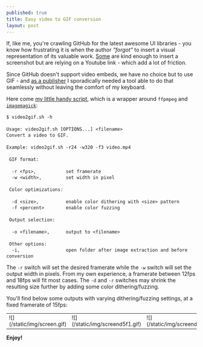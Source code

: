```yaml
---
published: true
title: Easy video to GIF conversion
layout: post
---
```

If, like me, you're crawling GitHub for the latest awesome UI libraries - you know how frustrating it is when the author _"forgot"_ to insert a visual representation of its valuable work. [Some](https://github.com/evelyne24/ClockDrawableAnimation) are kind enough to insert a screenshot but are relying on a Youtube link - which add a lot of friction.

Since GitHub doesn't support video embeds, we have no choice but to use GIF - and [as a publisher](https://github.com/renaudcerrato) I sporadically needed a tool able to do that seamlessly without leaving the comfort of my keyboard.

Here come [my little handy script](https://gist.github.com/renaudcerrato/14af0fc855fda52e6587), which is a wrapper around `ffpmpeg` and [`imagemagick`](http://www.imagemagick.org):

```
$ video2gif.sh -h

Usage: video2gif.sh [OPTIONS...] <filename>
Convert a video to GIF.

Example: video2gif.sh -r24 -w320 -f3 video.mp4

 GIF format:

  -r <fps>,           set framerate
  -w <width>,         set width in pixel

 Color optimizations:

  -d <size>,          enable color dithering with <size> pattern
  -f <percent>        enable color fuzzing

 Output selection:

  -o <filename>,      output to <filename>

 Other options:
  -i,                 open folder after image extraction and before conversion
```

The `-r` switch will set the desired framerate while the `-w` switch will set the output width in pixels. From my own experience, a framerate between 12fps and 18fps will fit most cases. The `-d` and `-r` switches may shrink the resulting size further by adding some color dithering/fuzzing. 

You'll find below some outputs with varying dithering/fuzzing settings, at a fixed framerate of 15fps:

<table>
<tr>
<td>![](/static/img/screen.gif)</td>
<td>![](/static/img/screend5f1.gif)</td>
<td>![](/static/img/screend16f8.gif)</td>
</tr>
</table>

**Enjoy!**
